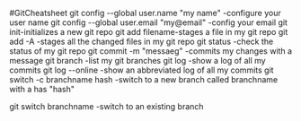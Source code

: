 #GitCheatsheet
git config --global user.name "my name" -configure your user name
git config --global user.email "my@email" -config your email
git init-initializes a new git repo
git add filename-stages a file in my git repo
git add -A -stages all the changed files in my git repo
git status -check the status of my git repo
git commit -m "messaeg" -commits my changes with a message
git branch -list my git branches
git log -show a log of all my commits
git log --online -show an abbreviated log of all my commits
git switch -c branchname hash -switch to a new branch called branchname with a has "hash"

git switch branchname -switch to an existing branch
